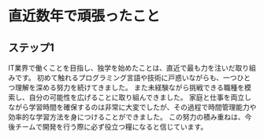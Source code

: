 # 直近数年で頑張ったこと

## ステップ1
IT業界で働くことを目指し、独学を始めたことは、直近で最も力を注いだ取り組みです。
初めて触れるプログラミング言語や技術に戸惑いながらも、一つひとつ理解を深める努力を続けてきました。
また未経験ながら挑戦できる職種を模索し、自分の可能性を広げることに取り組んできました。
家庭と仕事を両立しながら学習時間を確保するのは非常に大変でしたが、その過程で時間管理能力や効率的な学習方法を身につけることができました。
この努力の積み重ねは、今後チームで開発を行う際に必ず役立つ糧になると信じています。


